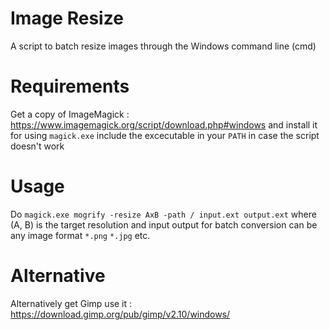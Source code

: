 # Image Resize
A script to batch resize images through the Windows command line (cmd)

# Requirements
Get a copy of ImageMagick : https://www.imagemagick.org/script/download.php#windows and install it for using `magick.exe` include the excecutable in your `PATH` in case the script doesn't work
 
# Usage
Do `magick.exe mogrify -resize AxB -path / input.ext output.ext` where (A, B) is the target resolution and input output for batch conversion can be any image format `*.png` `*.jpg` etc.

# Alternative
Alternatively get Gimp use it : https://download.gimp.org/pub/gimp/v2.10/windows/
